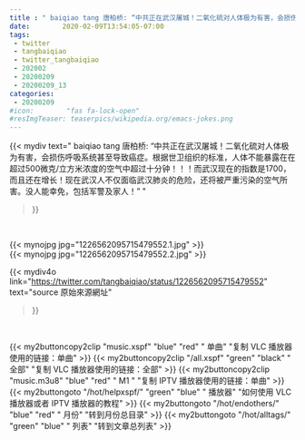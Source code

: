 ```yaml
---
title : " baiqiao tang 唐柏桥: “中共正在武汉屠城！二氧化硫对人体极为有害，会损伤呼吸系统甚至导致癌症。根据世卫组织的标准，人体不能暴露在在超过500微克/立方米浓度的空气中超过十分钟！！！而武汉现在的指数是1700，而且还在增长！现在武汉人不仅面临武汉肺炎的危险，还将被严重污染的空气所害。没人能幸免，包括军警及家人！”  "
date:        2020-02-09T13:54:05-07:00
tags:
 - twitter
 - tangbaiqiao
 - twitter_tangbaiqiao
 - 202002
 - 20200209
 - 20200209_13
categories:
 - 20200209
#icon:        "fas fa-lock-open"
#resImgTeaser: teaserpics/wikipedia.org/emacs-jokes.png
---
```


{{< mydiv text=" baiqiao tang 唐柏桥: “中共正在武汉屠城！二氧化硫对人体极为有害，会损伤呼吸系统甚至导致癌症。根据世卫组织的标准，人体不能暴露在在超过500微克/立方米浓度的空气中超过十分钟！！！而武汉现在的指数是1700，而且还在增长！现在武汉人不仅面临武汉肺炎的危险，还将被严重污染的空气所害。没人能幸免，包括军警及家人！”  "
>}}
<br>


 {{< mynojpg jpg="1226562095715479552.1.jpg" >}}<br>  {{< mynojpg jpg="1226562095715479552.2.jpg" >}}<br> 



{{< mydiv4o link="https://twitter.com/tangbaiqiao/status/1226562095715479552"
text="source 原始來源網址"
>}}


<br>



{{< my2buttoncopy2clip "music.xspf"        "blue"   "red"    " 单曲"  "复制 VLC 播放器使用的链接：单曲" >}} {{< my2buttoncopy2clip "/all.xspf"         "green"  "black"  " 全部"  "复制 VLC 播放器使用的链接：全部" >}} {{< my2buttoncopy2clip "music.m3u8"        "blue"   "red"    " M1 "    "复制 IPTV 播放器使用的链接：单曲" >}} {{< my2buttongoto      "/hot/helpxspf/"    "green"  "blue"   " 播放器" "如何使用 VLC 播放器或者 IPTV 播放器的教程" >}} {{< my2buttongoto      "/hot/endothers/"   "blue"   "red"    " 月份"   "转到月份总目录" >}} {{< my2buttongoto      "/hot/alltags/"     "green"  "blue"   " 列表"   "转到文章总列表" >}} 
